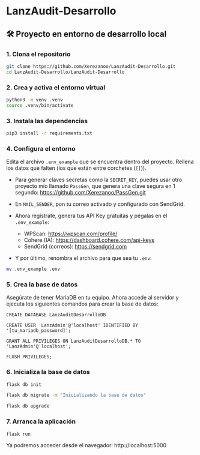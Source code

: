 # LanzAudit-Desarrollo
## 🛠️  Proyecto en entorno de desarrollo local

### 1. Clona el repositorio

```bash
git clone https://github.com/Xerezanoo/LanzAudit-Desarrollo.git
cd LanzAudit-Desarrollo/LanzAudit-Desarrollo
```

### 2. Crea y activa el entorno virtual

```bash
python3 -m venv .venv
source .venv/bin/activate
```

### 3. Instala las dependencias

```bash
pip3 install -r requirements.txt
```

### 4. Configura el entorno
Edita el archivo `.env_example` que se encuentra dentro del proyecto.
Rellena los datos que falten (los que están entre corchetes (`[]`)).

- Para generar claves secretas como la `SECRET_KEY`, puedes usar otro proyecto mío llamado `PassGen`, que genera una clave segura en 1 segundo: https://github.com/Xerezanoo/PassGen.git

- En `MAIL_SENDER`, pon tu correo activado y configurado con SendGrid.

- Ahora regístrate, genera tus API Key gratuitas y pégalas en el `.env_example`:
    - WPScan: https://wpscan.com/profile/
    - Cohere (IA): https://dashboard.cohere.com/api-keys
    - SendGrid (correos): https://sendgrid.com

- Y por último, renombra el archivo para que sea tu `.env`:
```bash
mv .env_example .env
```

### 5. Crea la base de datos
Asegúrate de tener MariaDB en tu equipo. Ahora accede al servidor y ejecuta los siguientes comandos para crear la base de datos:
```mysql
CREATE DATABASE LanzAuditDesarrolloDB

CREATE USER 'LanzAdmin'@'localhost' IDENTIFIED BY '[tu_mariadb_password]';

GRANT ALL PRIVILEGES ON LanzAuditDesarrolloDB.* TO 'LanzAdmin'@'localhost';

FLUSH PRIVILEGES;
```

### 6. Inicializa la base de datos
```bash
flask db init

flask db migrate -m "Inicializando la base de datos"

flask db upgrade
```

### 7. Arranca la aplicación
```bash
flask run
```

Ya podremos acceder desde el navegador: http://localhost:5000

